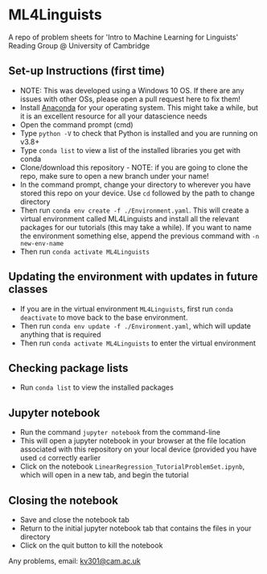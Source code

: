 # ML4Linguists
A repo of problem sheets for 'Intro to Machine Learning for Linguists' Reading Group @ University of Cambridge

## Set-up Instructions (first time)

- NOTE: This was developed using a Windows 10 OS. If there are any issues with other OSs, please open a pull request here to fix them!
- Install [Anaconda](https://www.anaconda.com/products/individual) for your operating system. This might take a while, but it is an excellent resource for all your datascience needs
- Open the command prompt (cmd)
- Type `python -V` to check that Python is installed and you are running on v3.8+
- Type `conda list` to view a list of the installed libraries you get with conda
- Clone/download this repository - NOTE: if you are going to clone the repo, make sure to open a new branch under your name!
- In the command prompt, change your directory to wherever you have stored this repo on your device. Use `cd` followed by the path to change directory
- Then run `conda env create -f ./Environment.yaml`. This will create a virtual environment called ML4Linguists and install all the relevant packages for our tutorials (this may take a while). If you want to name the environment something else, append the previous command with `-n new-env-name`
- Then run `conda activate ML4Linguists`

## Updating the environment with updates in future classes

- If you are in the virtual environment `ML4Linguists`, first run `conda deactivate` to move back to the base environment.
- Then run `conda env update -f ./Environment.yaml`, which will update anything that is required
- Then run `conda activate ML4Linguists` to enter the virtual environment

## Checking package lists

- Run `conda list` to view the installed packages

## Jupyter notebook

- Run the command `jupyter notebook` from the command-line
- This will open a jupyter notebook in your browser at the file location associated with this repository on your local device (provided you have used `cd` correctly earlier
- Click on the notebook `LinearRegression_TutorialProblemSet.ipynb`, which will open in a new tab, and begin the tutorial

## Closing the notebook

- Save and close the notebook tab
- Return to the initial jupyter notebook tab that contains the files in your directory
- Click on the quit button to kill the notebook


Any problems, email: kv301@cam.ac.uk

